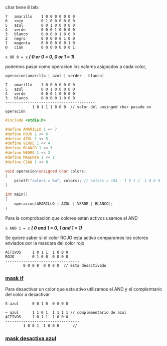 char tiene 8 bits 

```
7	amarillo	1 0 0 0 0 0 0 0
6	rojo		0 1 0 0 0 0 0 0
5	azul		0 0 1 0 0 0 0 0
4	verde		0 0 0 1 0 0 0 0
3	blanco		0 0 0 0 1 0 0 0
2	negro		0 0 0 0 0 1 0 0
1	magenta		0 0 0 0 0 0 1 0
0	cian		0 0 0 0 0 0 0 1
```

`x OR 0 = x` ***( 0 or 0 = 0, 0 or 1 = 1)***

podemos pasar como operacion los valores asignados a cada color,

```c
operacion(amarillo | azul | verder | blanco)
```
```
7	amarillo	1 0 0 0 0 0 0 0
5	azul		0 0 1 0 0 0 0 0
4	verde		0 0 0 1 0 0 0 0
3	blanco		0 0 0 0 1 0 0 0
----------------------------------------
			1 0 1 1 1 0 0 0  // valor del unsinged char pasado en operación
```
```c
#include <stdio.h>

#define AMARILLO 1 << 7
#define ROJO 1 << 6
#define AZUL 1 << 5
#define VERDE 1 << 4
#define BLANCO 1 << 3
#define NEGRO 1 << 2
#define MAGENTA 1 << 1
#define CIAN 1 << 0

void operacion(unsigned char colors)
{
	printf("colors = %u", colors); // colors = 184 - 1 0 1 1  1 0 0 0
}

int main()
{
	operacion(AMARILLO | AZUL | VERDE | BLANCO);
}
```

Para la comprobación que colores estan activos usamos el AND

`x AND 1 = x` ***( 0 and 1 = 0, 1 and 1 = 1)***

Se quiere saber si el color ROJO esta activo comparamos los colores enviados por la mascara del color rojo

	ACTIVOS 	1 0 1 1  1 0 0 0
	ROJO		0 1 0 0  0 0 0 0
	---------------------------------
			0 0 0 0  0 0 0 0  // esta desactivado


### [mask if](./mask_if.c)

Para desactivar un color que esta ativo utilizamos el AND y el complemtario del color a desactivar

	5 azul		0 0 1 0  0 0 0 0
	
	~ azul		1 1 0 1  1 1 1 1 // complementario de azul
	ACTIVOS 	1 0 1 1  1 0 0 0
	---------------------------------
			1 0 0 1  1 0 0 0      // 

### [mask desactiva azul](./mask_des_azul.c)